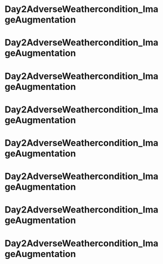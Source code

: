 # Day2AdverseWeathercondition_ImageAugmentation
# Day2AdverseWeathercondition_ImageAugmentation
# Day2AdverseWeathercondition_ImageAugmentation
# Day2AdverseWeathercondition_ImageAugmentation
# Day2AdverseWeathercondition_ImageAugmentation
# Day2AdverseWeathercondition_ImageAugmentation
# Day2AdverseWeathercondition_ImageAugmentation
# Day2AdverseWeathercondition_ImageAugmentation
